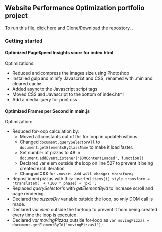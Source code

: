 ## Website Performance Optimization portfolio project

To run this file, [click here](https://github.com/paulakedouk/paulakedouk.github.io/tree/master/portfolio) and Clone/Download the repository.
.

### Getting started

#### Optimized PageSpeed Insights score for index.html

Optimizations:

* Reduced and compress the images size using Photoshop
* Installed gulp and minify Javascript and CSS, renamed with .min and cleared cache
* Added async to the Javascript script tags
* Moved CSS and Javascript to the bottom of index.html
* Add a media query for print.css

#### Optimized Frames per Second in main.js

Optimization:

* Reduced for-loop calculation by:
	* Moved all constants out of the for loop in updatePositions 
	* Changed `document.querySelectorAll` to `document.getElementsByClassName` to make it load faster.
	* Set number of pizzas to 48 in `document.addEventListener('DOMContentLoaded', function()`
	* Declared var elem outside the loop on line 527 to prevent it being created each iteration
	* Changed CSS for `.mover: Add will-change: transform;`
* Repositioned pizzas with this:
inserted `items[i].style.transform = 'translateX(' + (100 * phase) + 'px)';`
* Replaced *querySelector's* with *getElementById* to increase scroll and page rendering.
* Declared the *pizzasDiv* variable outside the loop, so only DOM call is made.
* Declared *var elem* outside the for-loop to prevent it from being created every time the loop is executed.
* Declared *var movingPizzas* outside for-loop as `var movingPizzas = document.getElementById('movingPizzas1');`

